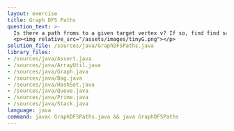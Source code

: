 ```yaml
---
layout: exercise
title: Graph DFS Paths
question_text: >-
  Is there a path froms to a given target vertex v? If so, find find such a path
  <p><img relative_src="/assets/images/tinyG.png"></p>
solution_file: /sources/java/GraphDFSPaths.java
library_files:
- /sources/java/Assert.java
- /sources/java/ArrayUtil.java
- /sources/java/Graph.java
- /sources/java/Bag.java
- /sources/java/HashSet.java
- /sources/java/Queue.java
- /sources/java/Prime.java
- /sources/java/Stack.java
language: java
command: javac GraphDFSPaths.java && java GraphDFSPaths
---
```

